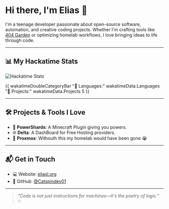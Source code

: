 # Hi there, I'm Elias 👋

I'm a teenage developer passionate about open-source software, automation, and creative coding projects. Whether I'm crafting tools like [404 Garden](https://github.com/yourusername/404-garden) or optimizing homelab workflows, I love bringing ideas to life through code.

---

## 📊 My Hackatime Stats

![Hackatime Stats](https://github-readme-stats.hackclub.dev/api/wakatime?username=1075&api_domain=hackatime.hackclub.com&theme=transparent&custom_title=Hackatime+Stats&layout=compact&cache_seconds=0&langs_count=8)

<!-- Markscribe Templates -->
{{ wakatimeDoubleCategoryBar "💾 Languages:" wakatimeData.Languages "💼 Projects:" wakatimeData.Projects 5 }}

---

## 🛠️ Projects & Tools I Love

- 🔌 **PowerShards**: A Minecraft Plugin giving you powers.
- 🌐 **Delta**: A DashBoard for Free Hosting providers.
- 🧰 **Proxmox**: Withouth this my homelab would have been gone 😭

---

## 📬 Get in Touch

- 💻 Website: [eliasl.org](https://eliasl.org)
- 🐙 GitHub: [@Catspindev01](https://github.com/Catspindev01)

---

> _"Code is not just instructions for machines—it's the poetry of logic."_ ✨
